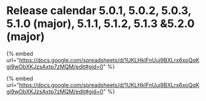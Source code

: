 # Release calendar 5.0.1, 5.0.2, 5.0.3, 5.1.0 (major), 5.1.1, 5.1.2, 5.1.3 &5.2.0 (major)

{% embed url="https://docs.google.com/spreadsheets/d/1UKLHkIFnUuj9BXLrx6xoQqKgi9wObXKJzsAxtp7zMQM/edit#gid=0" %}

{% embed url="https://docs.google.com/spreadsheets/d/1UKLHkIFnUuj9BXLrx6xoQqKgi9wObXKJzsAxtp7zMQM/edit#gid=0" %}
